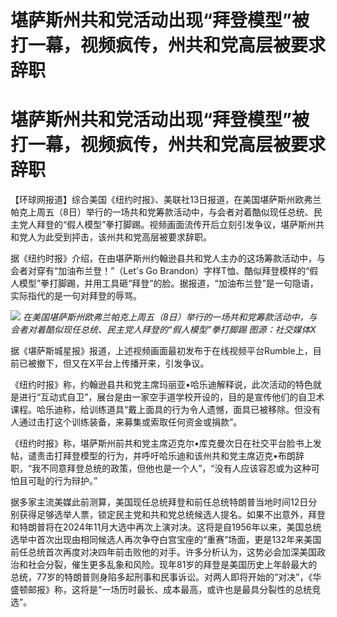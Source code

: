 # 堪萨斯州共和党活动出现“拜登模型”被打一幕，视频疯传，州共和党高层被要求辞职

# 堪萨斯州共和党活动出现“拜登模型”被打一幕，视频疯传，州共和党高层被要求辞职

【环球网报道】综合美国《纽约时报》、美联社13日报道，在美国堪萨斯州欧弗兰帕克上周五（8日）举行的一场共和党筹款活动中，与会者对着酷似现任总统、民主党人拜登的“假人模型”拳打脚踢。视频画面流传开后立刻引发争议，堪萨斯州共和党人为此受到抨击，该州共和党高层被要求辞职。

据《纽约时报》介绍，在由堪萨斯州约翰逊县共和党人主办的这场筹款活动中，与会者对穿有“加油布兰登！”（Let's Go
Brandon）字样T恤、酷似拜登模样的“假人模型”拳打脚踢，并用工具砸“拜登”的脸。据报道，“加油布兰登”是一句隐语，实际指代的是一句对拜登的辱骂。

![](https://inews.gtimg.com/om_bt/OUJblcRdSgrWTcBtSv9BaMh0VpO06tCV0tbzHJLz8KMmYAA/1000)
_在美国堪萨斯州欧弗兰帕克上周五（8日）举行的一场共和党筹款活动中，与会者对着酷似现任总统、民主党人拜登的“假人模型”拳打脚踢 图源：社交媒体X_

据《堪萨斯城星报》报道，上述视频画面最初发布于在线视频平台Rumble上，目前已被撤下，但又在X平台上传播开来，引发争议。

《纽约时报》称，约翰逊县共和党主席玛丽亚•哈乐迪解释说，此次活动的特色就是进行“互动式自卫”，展台是由一家空手道学校开设的，目的是宣传他们的自卫术课程。哈乐迪称，给训练道具“戴上面具的行为令人遗憾，面具已被移除。但没有人通过击打这个训练装备，来募集或索取任何资金或捐款”。

《纽约时报》称，堪萨斯州前共和党主席迈克尔•库克曼次日在社交平台脸书上发帖，谴责击打拜登模型的行为，并呼吁哈乐迪和该州共和党主席迈克•布朗辞职，“我不同意拜登总统的政策，但他也是一个人”，“没有人应该容忍或为这种可怕且可耻的行为辩护。”

据多家主流美媒此前测算，美国现任总统拜登和前任总统特朗普当地时间12日分别获得足够选举人票，锁定民主党和共和党总统候选人提名。如果不出意外，拜登和特朗普将在2024年11月大选中再次上演对决。这将是自1956年以来，美国总统选举中首次出现由相同候选人再次争夺白宫宝座的“重赛”场面，更是132年来美国前任总统首次再度对决四年前击败他的对手。许多分析认为，这势必会加深美国政治和社会分裂，催生更多乱象和风险。现年81岁的拜登是美国历史上年龄最大的总统，77岁的特朗普则身陷多起刑事和民事诉讼。对两人即将开始的“对决”，《华盛顿邮报》称，这将是“一场历时最长、成本最高，或许也是最具分裂性的总统竞选”。

